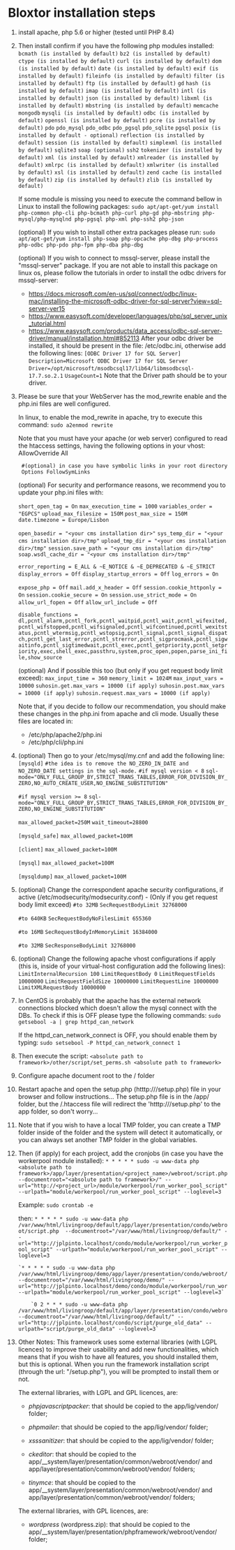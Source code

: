 # Bloxtor installation steps

1. install apache, php 5.6 or higher (tested until PHP 8.4)

2. Then install confirm if you have the following php modules installed:
	`bcmath (is installed by default)`
	`bz2 (is installed by default)`
	`ctype (is installed by default)`
	`curl (is installed by default)`
	`dom (is installed by default)`
	`date (is installed by default)`
	`exif (is installed by default)`
	`fileinfo (is installed by default)`
	`filter (is installed by default)`
	`ftp (is installed by default)`
	`gd`
	`hash (is installed by default)`
	`imap (is installed by default)`
	`intl (is installed by default)`
	`json (is installed by default)`
	`libxml (is installed by default)`
	`mbstring (is installed by default)`
	`memcache`
	`mongodb`
	`mysqli (is installed by default)`
	`odbc (is installed by default)`
	`openssl (is installed by default)`
	`pcre (is installed by default)`
	`pdo`
	`pdo_mysql`
	`pdo_odbc`
	`pdo_pgsql`
	`pdo_sqlite`
	`pgsql`
	`posix (is installed by default - optional)`
	`reflection (is installed by default)`
	`session (is installed by default)`
	`simplexml (is installed by default)`
	`sqlite3`
	`soap (optional)`
	`ssh2`
	`tokenizer (is installed by default)`
	`xml (is installed by default)`
	`xmlreader (is installed by default)`
	`xmlrpc (is installed by default)`
	`xmlwriter (is installed by default)`
	`xsl (is installed by default)`
	`zend cache (is installed by default)`
	`zip (is installed by default)`
	`zlib (is installed by default)`

	If some module is missing you need to execute the command bellow in Linux to install the following packages:
		`sudo apt/apt-get/yum install php-common php-cli php-bcmath php-curl php-gd php-mbstring php-mysql/php-mysqlnd php-pgsql php-xml php-ssh2 php-json`

	(optional) If you wish to install other extra packages please run: `sudo apt/apt-get/yum install php-soap php-opcache php-dbg php-process php-odbc php-pdo php-fpm php-dba php-dbg`
	
	(optional) If you wish to connect to mssql-server, please install the "mssql-server" package. If you are not able to install this package on linux os, please follow the tutorials in order to install the odbc drivers for mssql-server:
	- https://docs.microsoft.com/en-us/sql/connect/odbc/linux-mac/installing-the-microsoft-odbc-driver-for-sql-server?view=sql-server-ver15
	- https://www.easysoft.com/developer/languages/php/sql_server_unix_tutorial.html
	- https://www.easysoft.com/products/data_access/odbc-sql-server-driver/manual/installation.html#852113
	After your odbc driver be installed, it should be present in the file: /etc/odbc.ini, otherwise add the following lines:
		`[ODBC Driver 17 for SQL Server]`
		`Description=Microsoft ODBC Driver 17 for SQL Server`
		`Driver=/opt/microsoft/msodbcsql17/lib64/libmsodbcsql-17.7.so.2.1`
		`UsageCount=1`
	Note that the Driver path should be to your driver.

3. Please be sure that your WebServer has the mod_rewrite enable and the php.ini files are well configured.

	In linux, to enable the mod_rewrite in apache, try to execute this command: 
		`sudo a2enmod rewrite`
	
	Note that you must have your apache (or web server) configured to read the htaccess settings, having the following options in your vhost:
		AllowOverride All
		
		#(optional) in case you have symbolic links in your root directory
		Options FollowSymLinks
	
	(optional) For security and performance reasons, we recommend you to update your php.ini files with:

	`short_open_tag = On`
	`max_execution_time = 1000`
	`variables_order = "EGPCS"`
	`upload_max_filesize = 150M`
	`post_max_size = 150M`
	`date.timezone = Europe/Lisbon`

	`open_basedir = "<your cms installation dir>"`
	`sys_temp_dir = "<your cms installation dir>/tmp"`
	`upload_tmp_dir = "<your cms installation dir>/tmp"`
	`session.save_path = "<your cms installation dir>/tmp"`
	`soap.wsdl_cache_dir = "<your cms installation dir>/tmp"`

	`error_reporting = E_ALL & ~E_NOTICE & ~E_DEPRECATED & ~E_STRICT`
	`display_errors = Off`
	`display_startup_errors = Off`
	`log_errors = On`

	`expose_php = Off`
	`mail.add_x_header = Off`
	`session.cookie_httponly = On`
	`session.cookie_secure = On`
	`session.use_strict_mode = On`
	`allow_url_fopen = Off`
	`allow_url_include = Off`

	`disable_functions = dl,pcntl_alarm,pcntl_fork,pcntl_waitpid,pcntl_wait,pcntl_wifexited,pcntl_wifstopped,pcntl_wifsignaled,pcntl_wifcontinued,pcntl_wexitstatus,pcntl_wtermsig,pcntl_wstopsig,pcntl_signal,pcntl_signal_dispatch,pcntl_get_last_error,pcntl_strerror,pcntl_sigprocmask,pcntl_sigwaitinfo,pcntl_sigtimedwait,pcntl_exec,pcntl_getpriority,pcntl_setpriority,exec,shell_exec,passthru,system,proc_open,popen,parse_ini_file,show_source	`

	(optional) And if possible this too (but only if you get request body limit exceed):
		`max_input_time = 360`
		`memory_limit = 1024M`
		`max_input_vars = 10000`
		`suhosin.get.max_vars = 10000 (if apply)`
		`suhosin.post.max_vars = 10000 (if apply)`
		`suhosin.request.max_vars = 10000 (if apply)`

	Note that, if you decide to follow our recommendation, you should make these changes in the php.ini from apache and cli mode. Usually these files are located in:
	- /etc/php/apache2/php.ini
	- /etc/php/cli/php.ini

4. (optional) Then go to your /etc/mysql/my.cnf and add the following line:
	`[mysqld]`
	`#the idea is to remove the NO_ZERO_IN_DATE and NO_ZERO_DATE settings in the sql-mode.`
	`#if mysql version < 8`
	`sql-mode="ONLY_FULL_GROUP_BY,STRICT_TRANS_TABLES,ERROR_FOR_DIVISION_BY_ZERO,NO_AUTO_CREATE_USER,NO_ENGINE_SUBSTITUTION"`

	`#if mysql version >= 8`
	`sql-mode="ONLY_FULL_GROUP_BY,STRICT_TRANS_TABLES,ERROR_FOR_DIVISION_BY_ZERO,NO_ENGINE_SUBSTITUTION"`
	
	`max_allowed_packet=250M`
	`wait_timeout=28800`

	`[mysqld_safe]`
	`max_allowed_packet=100M`

	`[client]`
	`max_allowed_packet=100M`

	`[mysql]`
	`max_allowed_packet=100M`

	`[mysqldump]`
	`max_allowed_packet=100M`

5. (optional) Change the correspondent apache security configurations, if active (/etc/modsecurity/modsecurity.conf) - (Only if you get request body limit exceed)
	`#to 32MB`
	`SecRequestBodyLimit 32768000`

	`#to 640KB`
	`SecRequestBodyNoFilesLimit 655360`

	`#to 16MB`
	`SecRequestBodyInMemoryLimit 16384000`

	`#to 32MB`
	`SecResponseBodyLimit 32768000`

6. (optional) Change the following apache vhost configurations if apply (this is, inside of your virtual-host configuration add the following lines):
    `LimitInternalRecursion 100`
    `LimitRequestBody 0`
    `LimitRequestFields 10000000`
    `LimitRequestFieldSize 10000000`
    `LimitRequestLine 10000000`
    `LimitXMLRequestBody 10000000`

7. In CentOS is probably that the apache has the external network connections blocked which doesn't allow the mysql connect with the DBs. 
To check if this is OFF please type the following commands:
	`sudo getsebool -a | grep httpd_can_network`

	If the httpd_can_network_connect is OFF, you should enable them by typing:
		`sudo setsebool -P httpd_can_network_connect 1`

8. Then execute the script: `<absolute path to framework>/other/script/set_perms.sh <absolute path to framework>`

9. Configure apache document root to the <absolute path to framework>/ folder

10. Restart apache and open the setup.php (htttp://<your installation domain>/setup.php) file in your browser and follow instructions... The setup.php file is in the <absolute path to framework>/app/ folder, but the <absolute path to framework>/.htaccess file will redirect the 'htttp://<your installation domain>/setup.php' to the app folder, so don't worry...

11. Note that if you wish to have a local TMP folder, you can create a TMP folder inside of the <absolute path to framework> folder and the system will detect it automatically, or you can always set another TMP folder in the global variables.

12. Then (if apply) for each project, add the cronjobs (in case you have the workerpool module installed):
	`* * * * * sudo -u www-data php <absolute path to framework>/app/layer/presentation/<project_name>/webroot/script.php  --documentroot="<absolute path to framework>/" --url="http://<project_url>/module/workerpool/run_worker_pool_script" --urlpath="module/workerpool/run_worker_pool_script" --loglevel=3`

	Example:
		`sudo crontab -e`

	   then:
	   	`* * * * * sudo -u www-data php /var/www/html/livingroop/default/app/layer/presentation/condo/webroot/script.php  --documentroot="/var/www/html/livingroop/default/" --url="http://jplpinto.localhost/condo/module/workerpool/run_worker_pool_script" --urlpath="module/workerpool/run_worker_pool_script" --loglevel=3`
	   
	   	`* * * * * sudo -u www-data php /var/www/html/livingroop/demo/app/layer/presentation/condo/webroot/script.php  --documentroot="/var/www/html/livingroop/demo/" --url="http://jplpinto.localhost/demo/condo/module/workerpool/run_worker_pool_script" --urlpath="module/workerpool/run_worker_pool_script" --loglevel=3`

			`0 2 * * * sudo -u www-data php /var/www/html/livingroop/default/app/layer/presentation/condo/webroot/script.php  --documentroot="/var/www/html/livingroop/default/" --url="http://jplpinto.localhost/condo/script/purge_old_data" --urlpath="script/purge_old_data" --loglevel=3`

13. Other Notes:
	This framework uses some external libraries (with LGPL licences) to improve their usability and add new functionalities, which means that if you wish to have all features, you should installed them, but this is optional.
	When you run the framework installation script (through the url: "<your domain>/setup.php"), you will be prompted to install them or not.

	The external libraries, with LGPL and GPL licences, are:
	- *phpjavascriptpacker*: that should be copied to the app/lig/vendor/ folder;
	- *phpmailer*: that should be copied to the app/lig/vendor/ folder;
	- *xsssanitizer*: that should be copied to the app/lig/vendor/ folder;

	- *ckeditor*: that should be copied to the app/__system/layer/presentation/common/webroot/vendor/ and app/layer/presentation/common/webroot/vendor/ folders;
	- *tinymce*: that should be copied to the app/__system/layer/presentation/common/webroot/vendor/ and app/layer/presentation/common/webroot/vendor/ folders;

	The external libraries, with GPL licences, are:
	- *wordpress* (wordpress.zip): that should be copied to the app/__system/layer/presentation/phpframework/webroot/vendor/ folder;

	
